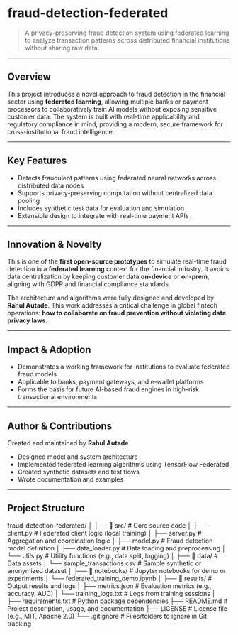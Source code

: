 # fraud-detection-federated

> A privacy-preserving fraud detection system using federated learning to analyze transaction patterns across distributed financial institutions without sharing raw data.

---

## Overview

This project introduces a novel approach to fraud detection in the financial sector using **federated learning**, allowing multiple banks or payment processors to collaboratively train AI models without exposing sensitive customer data. The system is built with real-time applicability and regulatory compliance in mind, providing a modern, secure framework for cross-institutional fraud intelligence.

---

## Key Features

- Detects fraudulent patterns using federated neural networks across distributed data nodes
- Supports privacy-preserving computation without centralized data pooling
- Includes synthetic test data for evaluation and simulation
- Extensible design to integrate with real-time payment APIs

---

## Innovation & Novelty

This is one of the **first open-source prototypes** to simulate real-time fraud detection in a **federated learning** context for the financial industry. It avoids data centralization by keeping customer data **on-device** or **on-prem**, aligning with GDPR and financial compliance standards.

The architecture and algorithms were fully designed and developed by **Rahul Autade**. This work addresses a critical challenge in global fintech operations: **how to collaborate on fraud prevention without violating data privacy laws**.

---

## Impact & Adoption

-  Demonstrates a working framework for institutions to evaluate federated fraud models
-  Applicable to banks, payment gateways, and e-wallet platforms
-  Forms the basis for future AI-based fraud engines in high-risk transactional environments

---

## Author & Contributions

Created and maintained by **Rahul Autade**

- Designed model and system architecture
- Implemented federated learning algorithms using TensorFlow Federated
- Created synthetic datasets and test flows
- Wrote documentation and examples

---

## Project Structure
fraud-detection-federated/
│
├── 📁 src/                       # Core source code
│   ├── client.py                 # Federated client logic (local training)
│   ├── server.py                 # Aggregation and coordination logic
│   ├── model.py                  # Fraud detection model definition
│   ├── data_loader.py            # Data loading and preprocessing
│   └── utils.py                  # Utility functions (e.g., data split, logging)
│
├── 📁 data/                       # Data assets
│   └── sample_transactions.csv   # Sample synthetic or anonymized dataset
│
├── 📁 notebooks/                 # Jupyter notebooks for demo or experiments
│   └── federated_training_demo.ipynb
│
├── 📁 results/                   # Output results and logs
│   ├── metrics.json              # Evaluation metrics (e.g., accuracy, AUC)
│   └── training_logs.txt         # Logs from training sessions
│
├── requirements.txt             # Python package dependencies
├── README.md                    # Project description, usage, and documentation
├── LICENSE                      # License file (e.g., MIT, Apache 2.0)
└── .gitignore                   # Files/folders to ignore in Git tracking

